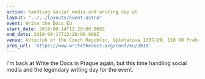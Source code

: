 ```yaml
---
action: handling social media and writing day at
layout: "../../layouts/Event.astro"
event: Write the Docs EU
start_date: 2019-09-14T12:20:00.000Z
end_date: 2019-09-17T12:20:00.000Z
venue: Autoclub of the Czech Republic, Opletalova 1337/29, 110 00 Praha 1-NovÃ© MÄ›sto, Czechia
pres_url: 'https://www.writethedocs.org/conf/eu/2018'
---
```


I'm back at Write the Docs in Prague again, but this time handling social media and the legendary writing day for the event.
